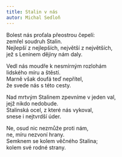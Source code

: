 ```yaml
---
title: Stalin v nás
autor: Michal Sedloň
---
```


Bolest nás proťala přeostrou čepelí:  
zemřel soudruh Stalin.  
Nejlepší z nejlepších, největší z největších,  
jež s Leninem dějiny nám daly.   

Vedl nás moudře k nesmírným rozlohám   
lidského míru a štěstí.    
Marně však doufá teď nepřítel,   
že svede nás s této cesty.   

Nad mrtvým Stalinem zpevníme v jeden val,  
jejž nikdo nedobude.   
Stalinská ocel, z které nás vykoval,  
snese i nejtvrdší úder.   

Ne, osud nic nezmůže proti nám,  
ne, míru nezvoní hrany.   
Semknem se kolem věčného Stalina;   
kolem své rodné strany.  